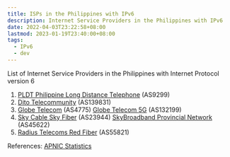 ```yaml
---
title: ISPs in the Philippines with IPv6
description: Internet Service Providers in the Philippines with IPv6
date: 2022-04-03T23:22:58+08:00
lastmod: 2023-01-19T23:40:00+08:00
tags:
  - IPv6
  - dev
---
```

List of Internet Service Providers in the Philippines with Internet Protocol version 6

1. [PLDT Philippine Long Distance Telephone](https://stats.labs.apnic.net/ipv6/AS9299) (AS9299)
2. [Dito Telecommunity](https://stats.labs.apnic.net/ipv6/AS139831) (AS139831)
3. [Globe Telecom](https://stats.labs.apnic.net/ipv6/AS4775) (AS4775) [Globe Telecom 5G](https://stats.labs.apnic.net/ipv6/AS132199) (AS132199)
4. [Sky Cable Sky Fiber](https://stats.labs.apnic.net/ipv6/AS23944) (AS23944) [SkyBroadband Provincial Network](https://stats.labs.apnic.net/ipv6/AS45622) (AS45622)
5. [Radius Telecoms Red Fiber](https://stats.labs.apnic.net/ipv6/AS55821) (AS55821)

References:
[APNIC Statistics](https://stats.labs.apnic.net/ipv6/PH)